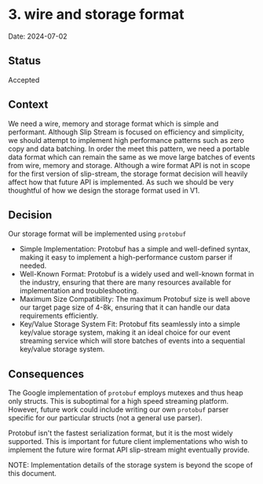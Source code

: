 # 3. wire and storage format

Date: 2024-07-02

## Status

Accepted

## Context

We need a wire, memory and storage format which is simple and performant. Although Slip Stream is focused on 
efficiency and simplicity, we should attempt to implement high performance patterns such as zero copy and data
batching. In order the meet this pattern, we need a portable data format which can remain the same as we move large
batches of events from wire, memory and storage. Although a wire format API is not in scope for the first version of
slip-stream, the storage format decision will heavily affect how that future API is implemented. As such we should be 
very thoughtful of how we design the storage format used in V1.

## Decision

Our storage format will be implemented using `protobuf`

* Simple Implementation: Protobuf has a simple and well-defined syntax, making it easy to implement a high-performance 
  custom parser if needed.
* Well-Known Format: Protobuf is a widely used and well-known format in the industry, ensuring that there are many
  resources available for implementation and troubleshooting.
* Maximum Size Compatibility: The maximum Protobuf size is well above our target page size of 4-8k, ensuring that it
  can handle our data requirements efficiently.
* Key/Value Storage System Fit: Protobuf fits seamlessly into a simple key/value storage system, making it an ideal
  choice for our event streaming service which will store batches of events into a sequential key/value storage 
  system.

## Consequences

The Google implementation of `protobuf` employs mutexes and thus heap only structs. This is suboptimal for a high
speed streaming platform. However, future work could include writing our own `protobuf` parser specific for our
particular structs (not a general use parser). 

Protobuf isn't the fastest serialization format, but it is the most widely supported. This is important for future
client implementations who wish to implement the future wire format API slip-stream might eventually provide.

NOTE: Implementation details of the storage system is beyond the scope of this document.
